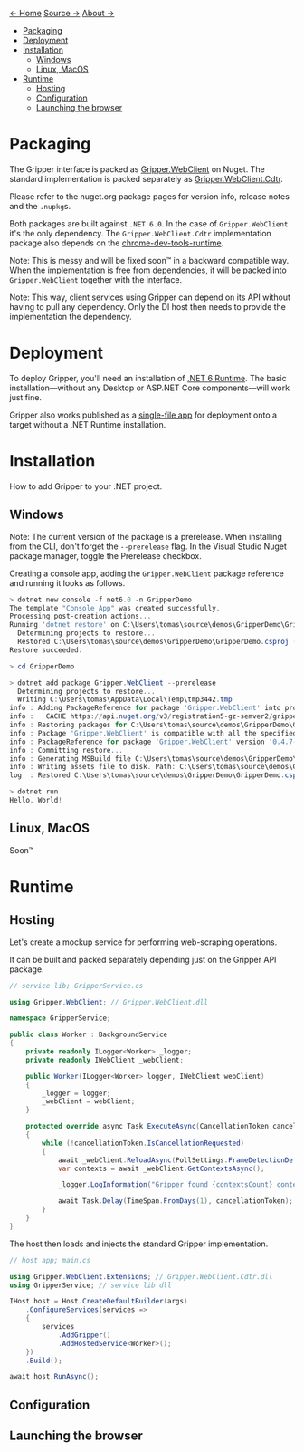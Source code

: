 [← Home](index.md) [Source →](https://github.com/tomaskrupka/Gripper) [About →](about.md)

- [Packaging](#packaging)
- [Deployment](#deployment)
- [Installation](#installation)
  - [Windows](#windows)
  - [Linux, MacOS](#linux-macos)
- [Runtime](#runtime)
  - [Hosting](#hosting)
  - [Configuration](#configuration)
  - [Launching the browser](#launching-the-browser)

# Packaging

The Gripper interface is packed as [Gripper.WebClient](https://www.nuget.org/packages/Gripper.WebClient/) on Nuget.
The standard implementation is packed separately as [Gripper.WebClient.Cdtr](https://www.nuget.org/packages/Gripper.WebClient.Cdtr/).

Please refer to the nuget.org package pages for version info, release notes and the ``.nupkg``s.

Both packages are built against ``.NET 6.0``.
In the case of ``Gripper.WebClient`` it's the only dependency.
The ``Gripper.WebClient.Cdtr`` implementation package also depends on the [chrome-dev-tools-runtime](https://www.nuget.org/packages/BaristaLabs.ChromeDevTools.Runtime/). 

Note:
This is messy and will be fixed soon™ in a backward compatible way. When the implementation is free from dependencies, it will be packed into ``Gripper.WebClient`` together with the interface.

Note: 
This way, client services using Gripper can depend on its API without having to pull any dependency.
Only the DI host then needs to provide the implementation the dependency.

# Deployment

To deploy Gripper, you'll need an installation of [.NET 6 Runtime](https://dotnet.microsoft.com/en-us/download/dotnet/6.0).
The basic installation—without any Desktop or ASP.NET Core components—will work just fine.

Gripper also works published as a [single-file app](https://docs.microsoft.com/en-us/dotnet/core/deploying/single-file) for deployment onto a target without a .NET Runtime installation.

# Installation

How to add Gripper to your .NET project.

## Windows

Note: The current version of the package is a prerelease.
When installing from the CLI, don't forget the `--prerelease` flag.
In the Visual Studio Nuget package manager, toggle the Prerelease checkbox.

Creating a console app, adding the `Gripper.WebClient` package reference and running it looks as follows.

```powershell
> dotnet new console -f net6.0 -n GripperDemo
The template "Console App" was created successfully.
Processing post-creation actions...
Running 'dotnet restore' on C:\Users\tomas\source\demos\GripperDemo\GripperDemo.csproj...
  Determining projects to restore...
  Restored C:\Users\tomas\source\demos\GripperDemo\GripperDemo.csproj (in 77 ms).
Restore succeeded.

> cd GripperDemo

> dotnet add package Gripper.WebClient --prerelease
  Determining projects to restore...
  Writing C:\Users\tomas\AppData\Local\Temp\tmp3442.tmp
info : Adding PackageReference for package 'Gripper.WebClient' into project 'C:\Users\tomas\source\demos\GripperDemo\GripperDemo.csproj'.
info :   CACHE https://api.nuget.org/v3/registration5-gz-semver2/gripper.webclient/index.json
info : Restoring packages for C:\Users\tomas\source\demos\GripperDemo\GripperDemo.csproj...
info : Package 'Gripper.WebClient' is compatible with all the specified frameworks in project 'C:\Users\tomas\source\demos\GripperDemo\GripperDemo.csproj'.
info : PackageReference for package 'Gripper.WebClient' version '0.4.7-alpha' added to file 'C:\Users\tomas\source\demos\GripperDemo\GripperDemo.csproj'.
info : Committing restore...
info : Generating MSBuild file C:\Users\tomas\source\demos\GripperDemo\obj\GripperDemo.csproj.nuget.g.props.
info : Writing assets file to disk. Path: C:\Users\tomas\source\demos\GripperDemo\obj\project.assets.json
log  : Restored C:\Users\tomas\source\demos\GripperDemo\GripperDemo.csproj (in 362 ms).

> dotnet run
Hello, World!
```

## Linux, MacOS

Soon™

# Runtime

## Hosting

Let's create a mockup service for performing web-scraping operations. 

It can be built and packed separately depending just on the Gripper API package.

```csharp
// service lib; GripperService.cs

using Gripper.WebClient; // Gripper.WebClient.dll

namespace GripperService;

public class Worker : BackgroundService
{
    private readonly ILogger<Worker> _logger;
    private readonly IWebClient _webClient;

    public Worker(ILogger<Worker> logger, IWebClient webClient)
    {
        _logger = logger;
        _webClient = webClient;
    }

    protected override async Task ExecuteAsync(CancellationToken cancellationToken)
    {
        while (!cancellationToken.IsCancellationRequested)
        {
            await _webClient.ReloadAsync(PollSettings.FrameDetectionDefault, cancellationToken);
            var contexts = await _webClient.GetContextsAsync();

            _logger.LogInformation("Gripper found {contextsCount} contexts.", contexts.Count);

            await Task.Delay(TimeSpan.FromDays(1), cancellationToken);
        }
    }
}
```

The host then loads and injects the standard Gripper implementation.

```csharp
// host app; main.cs

using Gripper.WebClient.Extensions; // Gripper.WebClient.Cdtr.dll
using GripperService; // service lib dll

IHost host = Host.CreateDefaultBuilder(args)
    .ConfigureServices(services =>
    {
        services
            .AddGripper()
            .AddHostedService<Worker>();
    })
    .Build();

await host.RunAsync();
```

## Configuration

## Launching the browser